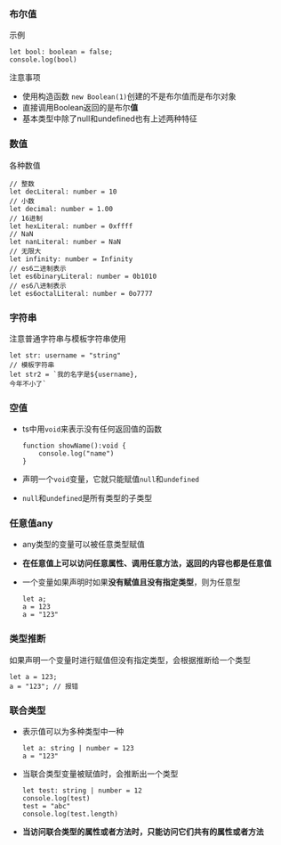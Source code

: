 ### 布尔值

示例

```
let bool: boolean = false;
console.log(bool)
```
注意事项

- 使用构造函数 `new Boolean(1)`创建的不是布尔值而是布尔对象
- 直接调用Boolean返回的是布尔**值**
- 基本类型中除了null和undefined也有上述两种特征

### 数值

各种数值

```
// 整数
let decLiteral: number = 10
// 小数
let decimal: number = 1.00
// 16进制
let hexLiteral: number = 0xffff
// NaN
let nanLiteral: number = NaN
// 无限大
let infinity: number = Infinity
// es6二进制表示
let es6binaryLiteral: number = 0b1010
// es6八进制表示
let es6octalLiteral: number = 0o7777
```

### 字符串

注意普通字符串与模板字符串使用

```
let str: username = "string"
// 模板字符串
let str2 = `我的名字是${username},
今年不小了`
```

### 空值

- ts中用`void`来表示没有任何返回值的函数

    ```
    function showName():void {
        console.log("name")
    }
    ```

- 声明一个`void`变量，它就只能赋值`null`和`undefined`
- `null`和`undefined`是所有类型的子类型

### 任意值any

- any类型的变量可以被任意类型赋值
- **在任意值上可以访问任意属性、调用任意方法，返回的内容也都是任意值**
- 一个变量如果声明时如果**没有赋值且没有指定类型**，则为任意型

    ```
    let a;
    a = 123
    a = "123"
    ```

### 类型推断

如果声明一个变量时进行赋值但没有指定类型，会根据推断给一个类型

```
let a = 123;
a = "123"; // 报错
```

### 联合类型

- 表示值可以为多种类型中一种

    ```
    let a: string | number = 123
    a = "123"
    ```
- 当联合类型变量被赋值时，会推断出一个类型

    ```
    let test: string | number = 12
    console.log(test)
    test = "abc"
    console.log(test.length)
    ```
- **当访问联合类型的属性或者方法时，只能访问它们共有的属性或者方法**

